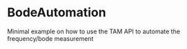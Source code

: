 # BodeAutomation
Minimal example on how to use the TAM API to automate the frequency/bode measurement
